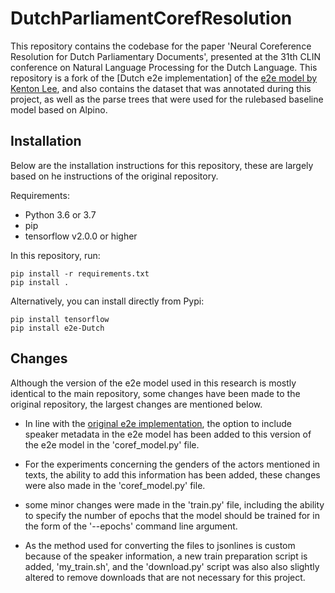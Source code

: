 

# DutchParliamentCorefResolution
This repository contains the codebase for the paper 'Neural Coreference Resolution for Dutch Parliamentary Documents', presented at the 31th CLIN conference
on Natural Language Processing for the Dutch Language. This repository is a fork of the [Dutch e2e implementation] of the [e2e model by Kenton Lee](https://arxiv.org/abs/1804.05392),
and also contains the dataset that was annotated during this project, as well as the parse trees that were used for the rulebased baseline model based on Alpino.

## Installation

Below are the installation instructions for this repository, these are largely based on he instructions of the original repository.

Requirements:
- Python 3.6 or 3.7
- pip
- tensorflow v2.0.0 or higher

In this repository, run:
```
pip install -r requirements.txt
pip install .
```

Alternatively, you can install directly from Pypi:
```
pip install tensorflow
pip install e2e-Dutch
```

## Changes

Although the version of the e2e model used in this research is mostly identical to the main repository, some changes have been made to the original repository,
the largest changes are mentioned below.

- In line with the [original e2e implementation](https://github.com/kentonl/e2e-coref), the option to include speaker metadata in the e2e model has been
added to this version of the e2e model in the 'coref_model.py' file.

- For the experiments concerning the genders of the actors mentioned in texts, the ability to add this information has been added, these changes
were also made in the 'coref_model.py' file.

- some minor changes were made in the 'train.py' file, including the ability to specify the number of epochs that the model should be trained for in
the form of the '--epochs' command line argument.

- As the method used for converting the files to jsonlines is custom because of the speaker information, a new train preparation script is added, 'my_train.sh',
and the 'download.py' script was also also slightly altered to remove downloads that are not necessary for this project.

